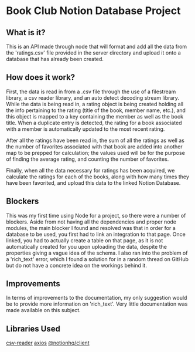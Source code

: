 # Book Club Notion Database Project

## What is it?

This is an API made through node that will format and add all the data from the 'ratings.csv' file provided in the server directory and upload it onto a database that has already been created.

## How does it work?

First, the data is read in from a .csv file through the use of a filestream library, a csv reader library, and an auto detect decoding stream library. While the data is being read in, a rating object is being created holding all the info pertaining to the rating (title of the book, member name, etc.), and this object is mapped to a key containing the member as well as the book title. When a duplicate entry is detected, the rating for a book associated with a member is automatically updated to the most recent rating.

After all the ratings have been read in, the sum of all the ratings as well as the number of favorites associated with that book are added into another map to be prepped for calculation; the values used will be for the purpose of finding the average rating, and counting the number of favorites.

Finally, when all the data necessary for ratings has been acquired, we calculate the ratings for each of the books, along with how many times they have been favorited, and upload this data to the linked Notion Database.

## Blockers

This was my first time using Node for a project, so there were a number of blockers. Aside from not having all the dependencies and proper node modules, the main blocker I found and resolved was that in order for a database to be used, you first had to link an integration to that page. Once linked, you had to actually create a table on that page, as it is not automatically created for you upon uploading the data, despite the properties giving a vague idea of the schema. I also ran into the problem of a 'rich_text' error, which I found a solution for in a random thread on GitHub but do not have a concrete idea on the workings behind it.

## Improvements

In terms of improvements to the documentation, my only suggestion would be to provide more information on 'rich_text'. Very little documentation was made available on this subject.

## Libraries Used

[csv-reader](https://www.npmjs.com/package/csv-reader)
[axios](https://www.npmjs.com/package/axios)
[@notionhq/client](https://www.npmjs.com/package/@notionhq/client)
